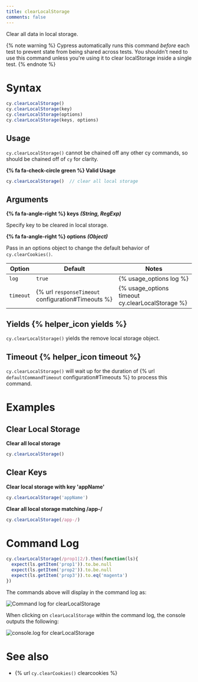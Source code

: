 ```yaml
---
title: clearLocalStorage
comments: false
---
```


Clear all data in local storage.

{% note warning %}
Cypress automatically runs this command *before* each test to prevent state from being shared across tests. You shouldn't need to use this command unless you're using it to clear localStorage inside a single test.
{% endnote %}

# Syntax

```javascript
cy.clearLocalStorage()
cy.clearLocalStorage(key)
cy.clearLocalStorage(options)
cy.clearLocalStorage(keys, options)
```

## Usage

`cy.clearLocalStorage()` cannot be chained off any other cy commands, so should be chained off of `cy` for clarity.

**{% fa fa-check-circle green %} Valid Usage**

```javascript
cy.clearLocalStorage()  // clear all local storage
```

## Arguments

**{% fa fa-angle-right %} keys** ***(String, RegExp)***

Specify key to be cleared in local storage.

**{% fa fa-angle-right %} options** ***(Object)***

Pass in an options object to change the default behavior of `cy.clearCookies()`.

Option | Default | Notes
--- | --- | ---
`log` | `true` | {% usage_options log %}
`timeout` | {% url `responseTimeout` configuration#Timeouts %} | {% usage_options timeout cy.clearLocalStorage %}

## Yields {% helper_icon yields %}

`cy.clearLocalStorage()` yields the remove local storage object.

## Timeout {% helper_icon timeout %}

`cy.clearLocalStorage()` will wait up for the duration of {% url `defaultCommandTimeout` configuration#Timeouts %} to process this command.

# Examples

## Clear Local Storage

**Clear all local storage**

```javascript
cy.clearLocalStorage()
```

## Clear Keys

**Clear local storage with key 'appName'**

```javascript
cy.clearLocalStorage('appName')
```

**Clear all local storage matching /app-/**

```javascript
cy.clearLocalStorage(/app-/)
```

# Command Log

```javascript
cy.clearLocalStorage(/prop1|2/).then(function(ls){
  expect(ls.getItem('prop1')).to.be.null
  expect(ls.getItem('prop2')).to.be.null
  expect(ls.getItem('prop3')).to.eq('magenta')
})
```

The commands above will display in the command log as:

![Command log for clearLocalStorage](/img/api/clearlocalstorage/clear-ls-localstorage-in-command-log.png)

When clicking on `clearLocalStorage` within the command log, the console outputs the following:

![console.log for clearLocalStorage](/img/api/clearlocalstorage/local-storage-object-shown-in-console.png)

# See also

- {% url `cy.clearCookies()` clearcookies %}
